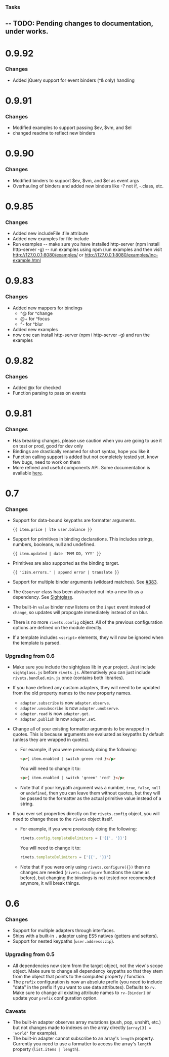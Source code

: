 
### Tasks
-- TODO: Pending changes to documentation, under works.
-- 

# 0.9.92
### Changes
- Added jQuery support for event binders (^& only) handling

# 0.9.91
### Changes
- Modified examples to support passing $ev, $vm, and $el
- changed readme to reflect new binders

# 0.9.90
### Changes
- Modified binders to support $ev, $vm, and $el as event args
- Overhauling of binders and added new binders like -? not if, -.class, etc.

# 0.9.85
### Changes
- Added new includeFile :file attribute 
- Added new examples for file include
- Run examples
-- make sure you have installed http-server (npm install http-server -g) 
-- run examples using npm (run examples and then visit http://127.0.0.1:8080/examples/ or http://127.0.0.1:8080/examples/inc-example.html

# 0.9.83
### Changes
- Added new mappers for bindings 
    - ^@ for ^change
    - @+ for ^focus
    - ^- for ^blur
- Added new examples
- now one can install http-server (npm i http-server -g) and run the examples 

# 0.9.82
### Changes
- Added @x for checked
- Function parsing to pass on events


# 0.9.81
### Changes
- Has breaking changes, please use caution when you are going to use it on test or prod, good for dev only
- Bindings are drastically renamed for short syntax, hope you like it
- Function calling support is added but not completely tested yet, know few bugs, need to work on them
- More refined and useful components API. Some documentation is available [here](http://rivetsjs.com/docs/guide/#components).

# 0.7
### Changes
- Support for data-bound keypaths are formatter arguments.
    ```
    {{ item.price | lte user.balance }}
    ```

- Support for primitives in binding declarations. This includes strings, numbers, booleans, null and undefined.

    ```
    {{ item.updated | date 'MMM DD, YYY' }}
    ```

- Primitives are also supported as the binding target.

    ```
    {{ 'i18n.errors.' | append error | translate }}
    ```

- Support for multiple binder arguments (wildcard matches). See [#383](https://github.com/mikeric/rivets/pull/383).

- The `Observer` class has been abstracted out into a new lib as a dependency. See [Sightglass](https://github.com/mikeric/sightglass).

- The built-in `value` binder now listens on the `input` event instead of `change`, so updates will propogate immediately instead of on blur.

- There is no more `rivets.config` object. All of the previous configuration options are defined on the module directly.

- If a template includes `<script>` elements, they will now be ignored when the template is parsed.

### Upgrading from 0.6

- Make sure you include the sightglass lib in your project. Just include `sightglass.js` before `rivets.js`. Alternatively you can just include `rivets.bundled.min.js` once (contains both libraries).

- If you have defined any custom adapters, they will need to be updated from the old property names to the new property names.

    - `adapter.subscribe` is now `adapter.observe`.
    - `adapter.unsubscribe` is now `adapter.unobserve`.
    - `adapter.read` is now `adapter.get`.
    - `adapter.publish` is now `adapter.set`.

- Change all of your existing formatter arguments to be wrapped in quotes. This is because arguments are evaluated as keypaths by default (unless they are wrapped in quotes).

    - For example, if you were previously doing the following:

        ```html
        <p>{ item.enabled | switch green red }</p>
        ```

        You will need to change it to:

        ```html
        <p>{ item.enabled | switch 'green' 'red' }</p>
        ```

    - Note that if your keypath argument was a number, `true`, `false`, `null` or `undefined`, then you can leave them without quotes, but they will be passed to the formatter as the actual primitive value instead of a string.

- If you ever set properties directly on the `rivets.config` object, you will need to change those to the `rivets` object itself.

    - For example, if you were previously doing the following:

        ```javascript
        rivets.config.templateDelimiters = ['{{', '}}']
        ```

        You will need to change it to:

        ```javascript
        rivets.templateDelimiters = ['{{', '}}']
        ```

    - Note that if you were only using `rivets.configure({})` then no changes are needed (`rivets.configure` functions the same as before), but changing the bindings is not tested nor recomended anymore, it will break things.

# 0.6

### Changes

- Support for multiple adapters through interfaces.
- Ships with a built-in `.` adapter using ES5 natives (getters and setters).
- Support for nested keypaths (`user.address:zip`).

### Upgrading from 0.5

- All dependencies now stem from the target object, not the view's scope object. Make sure to change all dependency keypaths so that they stem from the object that points to the computed property / function.
- The `prefix` configuration is now an absolute prefix (you need to include "data" in the prefix if you want to use data attributes). Defaults to `rv`. Make sure to change all existing attribute names to `rv-[binder]` or update your `prefix` configuration option.

### Caveats

- The built-in adapter observes array mutations (push, pop, unshift, etc.) but not changes made to indexes on the array directly (`array[3] = 'world'` for example).
- The built-in adapter cannot subscribe to an array's `length` property. Currently you need to use a formatter to access the array's `length` property (`list.items | length`).
